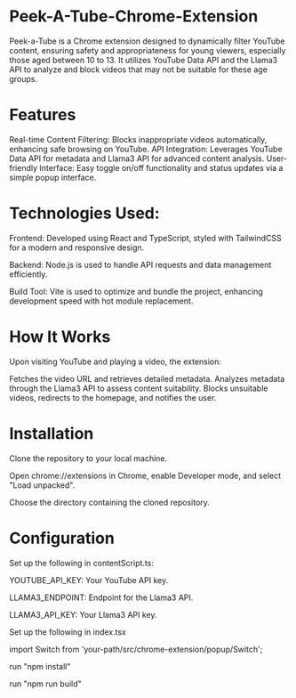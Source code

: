 # Peek-A-Tube-Chrome-Extension
Peek-a-Tube is a Chrome extension designed to dynamically filter YouTube content, ensuring safety and appropriateness for young viewers, especially those aged between 10 to 13. It utilizes YouTube Data API and the Llama3 API to analyze and block videos that may not be suitable for these age groups.

# Features
Real-time Content Filtering: Blocks inappropriate videos automatically, enhancing safe browsing on YouTube.
API Integration: Leverages YouTube Data API for metadata and Llama3 API for advanced content analysis.
User-friendly Interface: Easy toggle on/off functionality and status updates via a simple popup interface.

# Technologies Used:

Frontend: Developed using React and TypeScript, styled with TailwindCSS for a modern and responsive design.

Backend: Node.js is used to handle API requests and data management efficiently.

Build Tool: Vite is used to optimize and bundle the project, enhancing development speed with hot module replacement.

# How It Works
Upon visiting YouTube and playing a video, the extension:

Fetches the video URL and retrieves detailed metadata.
Analyzes metadata through the Llama3 API to assess content suitability.
Blocks unsuitable videos, redirects to the homepage, and notifies the user.

# Installation
Clone the repository to your local machine.

Open chrome://extensions in Chrome, enable Developer mode, and select "Load unpacked".

Choose the directory containing the cloned repository.

# Configuration
Set up the following in contentScript.ts:

YOUTUBE_API_KEY: Your YouTube API key.

LLAMA3_ENDPOINT: Endpoint for the Llama3 API.

LLAMA3_API_KEY: Your Llama3 API key.

Set up the following in index.tsx

import Switch from 'your-path/src/chrome-extension/popup/Switch';

run "npm install"

run "npm run build"

